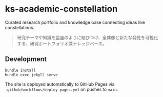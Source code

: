 # ks-academic-constellation
Curated research portfolio and knowledge base connecting ideas like constellations.

> 研究テーマや知識を星座のように結びつけ、全体像と新たな発見を可視化する、研究ポートフォリオ兼ナレッジベース。

## Development

```bash
bundle install
bundle exec jekyll serve
```

The site is deployed automatically to GitHub Pages via `.github/workflows/deploy-pages.yml` on pushes to `main`.
